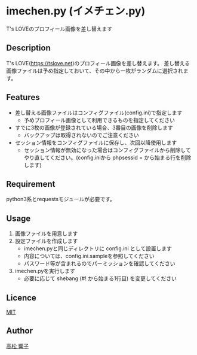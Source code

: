 imechen.py (イメチェン.py)
==========================

T's LOVEのプロフィール画像を差し替えます

## Description

T's LOVE(<https://tslove.net>)のプロフィール画像を差し替えます。
差し替える画像ファイルは予め指定しておいて、その中から一枚がランダムに選択されます。

## Features

- 差し替える画像ファイルはコンフィグファイル(config.ini)で指定します
    - 予めプロフィール画像として利用できるものを指定してください
- すでに3枚の画像が登録されている場合、3番目の画像を削除します
    - バックアップは取得されないのでご注意ください
- セッション情報をコンフィグファイルに保存し、次回以降使用します
    - セッション情報が無効になった場合はコンフィグファイルから削除してやり直してください。(config.iniから phpsessid = から始まる行を削除します)

## Requirement

python3系とrequestsモジュールが必要です。

## Usage

1. 画像ファイルを用意します
2. 設定ファイルを作成します
    - imechen.pyと同じディレクトリに config.ini として設置します
    - 内容については、config.ini.sampleを参照してください
    - パスワード等が含まれるのでパーミッションを確認してください
3. imechen.pyを実行します
    - 必要に応じて shebang (#! から始まる1行目) を変更してください

## Licence

[MIT](https://github.com/takamatsu-kyoko/tslove-tools/blob/master/LICENSE)

## Author

[高松 響子](https://github.com/takamatsu-kyoko/)
